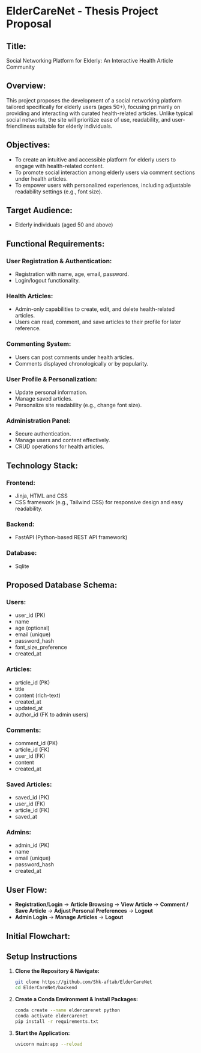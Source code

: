 # ElderCareNet - Thesis Project Proposal

## Title:
Social Networking Platform for Elderly: An Interactive Health Article Community

## Overview:
This project proposes the development of a social networking platform tailored specifically for elderly users (ages 50+), focusing primarily on providing and interacting with curated health-related articles. Unlike typical social networks, the site will prioritize ease of use, readability, and user-friendliness suitable for elderly individuals.

## Objectives:
- To create an intuitive and accessible platform for elderly users to engage with health-related content.
- To promote social interaction among elderly users via comment sections under health articles.
- To empower users with personalized experiences, including adjustable readability settings (e.g., font size).

## Target Audience:
- Elderly individuals (aged 50 and above)

## Functional Requirements:

### User Registration & Authentication:
- Registration with name, age, email, password.
- Login/logout functionality.

### Health Articles:
- Admin-only capabilities to create, edit, and delete health-related articles.
- Users can read, comment, and save articles to their profile for later reference.

### Commenting System:
- Users can post comments under health articles.
- Comments displayed chronologically or by popularity.

### User Profile & Personalization:
- Update personal information.
- Manage saved articles.
- Personalize site readability (e.g., change font size).

### Administration Panel:
- Secure authentication.
- Manage users and content effectively.
- CRUD operations for health articles.

## Technology Stack:

### Frontend:
- Jinja, HTML and CSS
- CSS framework (e.g., Tailwind CSS) for responsive design and easy readability.

### Backend:
- FastAPI (Python-based REST API framework)

### Database:
- Sqlite

## Proposed Database Schema:

### Users:
- user_id (PK)
- name
- age (optional)
- email (unique)
- password_hash
- font_size_preference
- created_at

### Articles:
- article_id (PK)
- title
- content (rich-text)
- created_at
- updated_at
- author_id (FK to admin users)

### Comments:
- comment_id (PK)
- article_id (FK)
- user_id (FK)
- content
- created_at

### Saved Articles:
- saved_id (PK)
- user_id (FK)
- article_id (FK)
- saved_at

### Admins:
- admin_id (PK)
- name
- email (unique)
- password_hash
- created_at

## User Flow:
- **Registration/Login** → **Article Browsing** → **View Article** → **Comment / Save Article** → **Adjust Personal Preferences** → **Logout**
- **Admin Login** → **Manage Articles** → **Logout**

## Initial Flowchart:


## Setup Instructions

1. **Clone the Repository & Navigate:**
   ```bash
   git clone https://github.com/Shk-aftab/ElderCareNet
   cd ElderCareNet/backend
   ```

2. **Create a Conda Environment & Install Packages:**
   ```bash
   conda create --name eldercarenet python
   conda activate eldercarenet
   pip install -r requirements.txt
   ```

3. **Start the Application:**
   ```bash
   uvicorn main:app --reload
   ```
